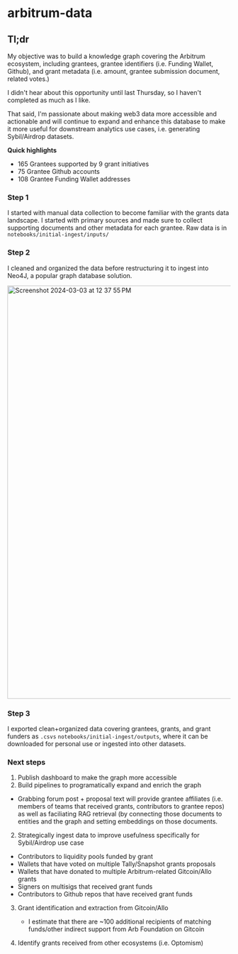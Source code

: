 # arbitrum-data

## Tl;dr 

My objective was to build a knowledge graph covering the Arbitrum ecosystem, including grantees, grantee identifiers (i.e. Funding Wallet, Github), and grant metadata (i.e. amount, grantee submission document, related votes.)

I didn't hear about this opportunity until last Thursday, so I haven't completed as much as I like.

That said, I'm passionate about making web3 data more accessible and actionable and will continue to expand
and enhance this database to make it more useful for downstream analytics use cases, i.e. generating Sybil/Airdrop datasets.

**Quick highlights**

- 165 Grantees supported by 9 grant initiatives
- 75 Grantee Github accounts
- 108 Grantee Funding Wallet addresses
  
### Step 1

I started with manual data collection to become familiar with the grants data landscape.
I started with primary sources and made sure to collect supporting documents and other metadata for each grantee.
Raw data is in `notebooks/initial-ingest/inputs/`

### Step 2

I cleaned and organized the data before restructuring it to ingest into Neo4J, a popular graph database solution.

<img width="932" alt="Screenshot 2024-03-03 at 12 37 55 PM" src="https://github.com/jchanolm/arbitrum-data/assets/160365885/c90054de-498b-4094-aaa3-7cdd4333d8c2">


### Step 3

I exported clean+organized data covering grantees, grants, and grant funders as `.csvs` `notebooks/initial-ingest/outputs`, where it can be downloaded for personal use or ingested into other datasets.

### Next steps
1. Publish dashboard to make the graph more accessible
1. Build pipelines to programatically expand and enrich the graph
- Grabbing forum post + proposal text will provide grantee affiliates (i.e. members of teams that received grants, contributors to grantee repos) as well as faciliating RAG retrieval (by connecting those documents to entities and the graph and setting embeddings on those documents.
2. Strategically ingest data to improve usefulness specifically for Sybil/Airdrop use case
  - Contributors to liquidity pools funded by grant
  - Wallets that have voted on multiple Tally/Snapshot grants proposals
  - Wallets that have donated to multiple Arbitrum-related Gitcoin/Allo grants
  - Signers on multisigs that received grant funds
  - Contributors to Github repos that have received grant funds

 3. Grant identification and extraction from Gitcoin/Allo
    - I estimate that there are ~100 additional recipients of matching funds/other indirect support from Arb Foundation on Gitcoin
   
4. Identify grants received from other ecosystems (i.e. Optomism)

